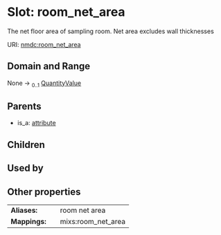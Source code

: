 
# Slot: room_net_area


The net floor area of sampling room. Net area excludes wall thicknesses

URI: [nmdc:room_net_area](https://microbiomedata/meta/room_net_area)


## Domain and Range

None &#8594;  <sub>0..1</sub> [QuantityValue](QuantityValue.md)

## Parents

 *  is_a: [attribute](attribute.md)

## Children


## Used by


## Other properties

|  |  |  |
| --- | --- | --- |
| **Aliases:** | | room net area |
| **Mappings:** | | mixs:room_net_area |

